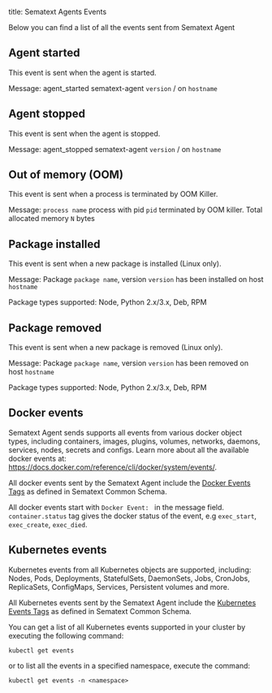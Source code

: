 title: Sematext Agents Events

Below you can find a list of all the events sent from Sematext Agent

## Agent started

This event is sent when the agent is started.

Message: agent_started sematext-agent `version` / on `hostname`

## Agent stopped

This event is sent when the agent is stopped.

Message: agent_stopped sematext-agent `version` / on `hostname`

## Out of memory (OOM)

This event is sent when a process is terminated by OOM Killer.

Message: `process name` process with pid `pid` terminated by OOM killer. Total allocated memory `N` bytes

## Package installed 

This event is sent when a new package is installed (Linux only).

Message: Package `package name`, version `version` has been installed on host `hostname`

Package types supported: Node, Python 2.x/3.x, Deb, RPM

## Package removed

This event is sent when a new package is removed (Linux only).

Message: Package `package name`, version `version` has been removed on host `hostname`

Package types supported: Node, Python 2.x/3.x, Deb, RPM

## Docker events

Sematext Agent sends supports all events from various docker object types, including containers, images, plugins, volumes, networks, daemons, services, nodes, secrets and configs. Learn more about all the available docker events at: https://docs.docker.com/reference/cli/docker/system/events/.

All docker events sent by the Sematext Agent include the [Docker Events Tags](https://sematext.com/docs/tags/common-schema/#docker-event-tags) as defined in Sematext Common Schema.

All docker events start with `Docker Event: ` in the message field. `container.status` tag gives the docker status of the event, e.g `exec_start`, `exec_create`, `exec_died`.

## Kubernetes events

Kubernetes events from all Kubernetes objects are supported, including: Nodes, Pods, Deployments, StatefulSets, DaemonSets, Jobs, CronJobs, ReplicaSets, ConfigMaps, Services, Persistent volumes and more.

All Kubernetes events sent by the Sematext Agent include the [Kubernetes Events Tags](https://sematext.com/docs/tags/common-schema/#kubernetes-event-tags) as defined in Sematext Common Schema.

You can get a list of all Kubernetes events supported in your cluster by executing the following command:

```
kubectl get events
```

or to list all the events in a specified namespace, execute the command:

```
kubectl get events -n <namespace>
```
